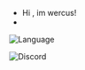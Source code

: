 - Hi , im wercus!
- 
![Language](https://img.shields.io/badge/Languages-Lua-blueviolet)

![Discord](https://img.shields.io/badge/Discord-wercus%230420-%237289DA?logo=discord&logoColor=white)
